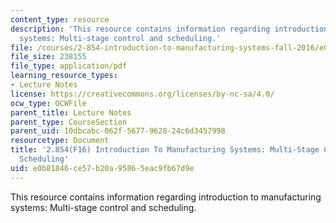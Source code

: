 ```yaml
---
content_type: resource
description: 'This resource contains information regarding introduction to manufacturing
  systems: Multi-stage control and scheduling.'
file: /courses/2-854-introduction-to-manufacturing-systems-fall-2016/e0b81846ce57b20a95865eac9fb67d9e_MIT2_854F16_Control.pdf
file_size: 238155
file_type: application/pdf
learning_resource_types:
- Lecture Notes
license: https://creativecommons.org/licenses/by-nc-sa/4.0/
ocw_type: OCWFile
parent_title: Lecture Notes
parent_type: CourseSection
parent_uid: 10dbcabc-062f-5677-9628-24c6d3457998
resourcetype: Document
title: '2.854(F16) Introduction To Manufacturing Systems: Multi-Stage Control and
  Scheduling'
uid: e0b81846-ce57-b20a-9586-5eac9fb67d9e
---
```

This resource contains information regarding introduction to manufacturing systems: Multi-stage control and scheduling.